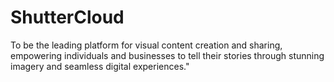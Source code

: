 # ShutterCloud
To be the leading platform for visual content creation and sharing, empowering individuals and businesses to tell their stories through stunning imagery and seamless digital experiences."
